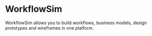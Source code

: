 # WorkflowSim
WorkflowSim allows you to build workflows, business models, design prototypes and wireframes in one platform.

